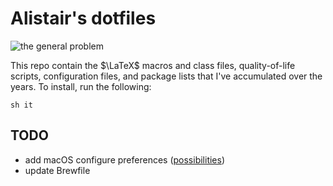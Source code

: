 # Alistair's dotfiles

![the general problem](https://imgs.xkcd.com/comics/the_general_problem.png)

<!-- TODO write a little self-deprecating intro -->

This repo contain the $\LaTeX$ macros and class files, quality-of-life scripts,
configuration files, and package lists that I've accumulated over the years. To
install, run the following:

`sh it`

## TODO

- add macOS configure preferences
  ([possibilities](https://ss64.com/osx/syntax-defaults.html))
- update Brewfile
